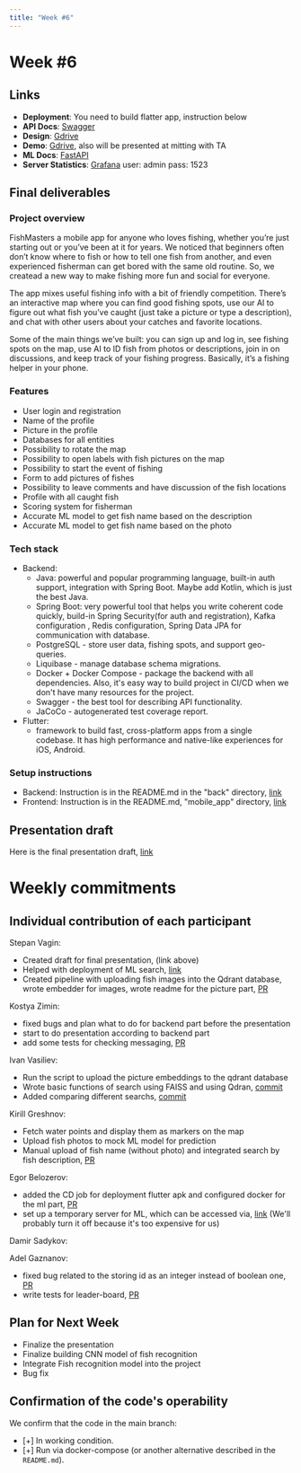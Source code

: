 ```yaml
---
title: "Week #6"
---
```


# **Week #6**

## Links


- **Deployment**: You need to build flatter app, instruction below
- **API Docs**: [Swagger](https://stage.aquaf1na.fun/swagger-ui/index.html#/)
- **Design**: [Gdrive](https://drive.google.com/drive/folders/1cKpESonNI7DuotbYYcGc7RGw_w8maZoS?usp=drive_link)
- **Demo**: [Gdrive](https://drive.google.com/drive/folders/1cKpESonNI7DuotbYYcGc7RGw_w8maZoS?usp=drive_link), also will be presented at mitting with TA
- **ML Docs**: [FastAPI](http://ml.aquaf1na.fun:5001)
- **Server Statistics**: [Grafana](http://capstone.aquaf1na.fun:3000)
user: admin 
pass: 1523

## Final deliverables

### Project overview

FishMasters a mobile app for anyone who loves fishing, whether you’re just starting out or you’ve been at it for years. We noticed that beginners often don’t know where to fish or how to tell one fish from another, and even experienced fisherman can get bored with the same old routine. So, we createad a new way to make fishing more fun and social for everyone.

The app mixes useful fishing info with a bit of friendly competition. There’s an interactive map where you can find good fishing spots, use our AI to figure out what fish you’ve caught (just take a picture or type a description), and chat with other users about your catches and favorite locations.

Some of the main things we’ve built: you can sign up and log in, see fishing spots on the map, use AI to ID fish from photos or descriptions, join in on discussions, and keep track of your fishing progress. Basically, it’s a fishing helper in your phone.

### Features

- User login and registration
- Name of the profile
- Picture in the profile
- Databases for all entities 
- Possibility to rotate the map
- Possibility to open labels with fish pictures on the map
- Possibility to start the event of fishing
- Form to add pictures of fishes
- Possibility to leave comments and have discussion of the fish locations
- Profile with all caught fish
- Scoring system for fisherman
- Accurate ML model to get fish name based on the description
- Accurate ML model to get fish name based on the photo
### Tech stack

- Backend:
    - Java: powerful and popular programming language, built-in auth support, integration with Spring Boot. Maybe add Kotlin, which is just the best Java.
   - Spring Boot: very powerful tool that helps you write coherent code quickly, build-in Spring Security(for auth and registration), Kafka configuration , Redis configuration, Spring Data JPA for communication with database.
    - PostgreSQL - store user data, fishing spots, and support geo-queries.
    - Liquibase - manage database schema migrations.
    - Docker + Docker Compose - package the backend with all dependencies. Also, it's easy way to build project in CI/CD when we don't have many resources for the project.
    - Swagger - the best tool for describing API functionality. 
    - JaCoCo - autogenerated test coverage report.
- Flutter:
    - framework to build fast, cross-platform apps from a single codebase. It has high performance and native-like experiences for iOS, Android.
### Setup instructions

- Backend: Instruction is in the README.md in the "back" directory, [link](https://github.com/IU-Capstone-Project-2025/FishMasters/blob/main/back/README.md)
- Frontend: Instruction is in the README.md, "mobile_app" directory, [link](https://github.com/IU-Capstone-Project-2025/FishMasters/blob/main/mobile_app/README.md) 

## Presentation draft

Here is the final presentation draft, [link](https://docs.google.com/presentation/d/18CcxUFp11jal8MLEKbkh1dZnZceO6oWP2NsEukduWLU/edit?usp=sharing)
# Weekly commitments

## Individual contribution of each participant

Stepan Vagin:
- Created draft for final presentation, (link above)
- Helped with deployment of ML search, [link](http://ml.aquaf1na.fun:5001)
- Created pipeline with uploading fish images into the Qdrant database, wrote embedder for images, wrote readme for the picture part, [PR](https://github.com/IU-Capstone-Project-2025/FishMasters/pull/133)


Kostya Zimin:
- fixed bugs and plan what to do for backend part before the presentation
- start to do presentation according to backend part
- add some tests for checking messaging, [PR](https://github.com/IU-Capstone-Project-2025/FishMasters/pull/139)

Ivan Vasiliev:
- Run the script to upload the picture embeddings to the qdrant database
- Wrote basic functions of search using FAISS and using Qdran, [commit](https://github.com/IU-Capstone-Project-2025/FishMasters/commit/c18319e4fff1b372cfa60980c3789775b72cd19a)
- Added comparing different searchs, [commit](https://github.com/IU-Capstone-Project-2025/FishMasters/commit/d8d9c8ea7b532bc54043e04eb2866f053bc80319)

Kirill Greshnov:
- Fetch water points and display them as markers on the map
- Upload fish photos to mock ML model for prediction
- Manual upload of fish name (without photo) and integrated search by fish description,
[PR](https://github.com/IU-Capstone-Project-2025/FishMasters/pull/142)

Egor Belozerov:
- added the CD job for deployment flutter apk and configured docker for the ml part, [PR](https://github.com/IU-Capstone-Project-2025/FishMasters/pull/134)
- set up a temporary server for ML, which can be accessed via, [link](http://ml.aquaf1na.fun:5001) (We'll probably turn it off because it's too expensive for us)

Damir Sadykov:


Adel Gaznanov:
- fixed bug related to the storing id as an integer instead of boolean one, [PR](https://github.com/IU-Capstone-Project-2025/FishMasters/pull/138)
- write tests for leader-board, [PR](https://github.com/IU-Capstone-Project-2025/FishMasters/pull/141)

## Plan for Next Week

- Finalize the presentation
- Finalize building CNN model of fish recognition
- Integrate Fish recognition model into the project
- Bug fix
## Confirmation of the code's operability

We confirm that the code in the main branch:
- [+] In working condition.
- [+] Run via docker-compose (or another alternative described in the `README.md`).